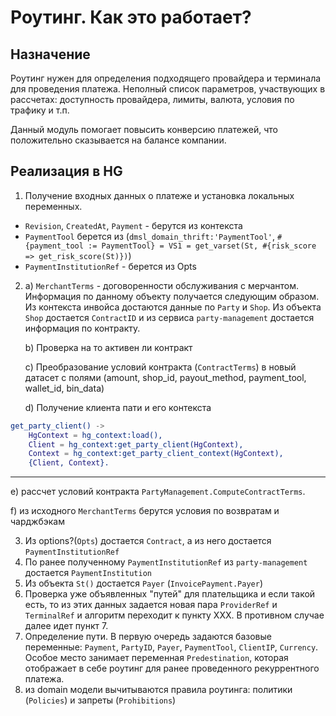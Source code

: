 # Роутинг. Как это работает?

## Назначение

Роутинг нужен для определения подходящего провайдера и терминала для 
проведения платежа. Неполный список параметров, участвующих в рассчетах:
доступность провайдера, лимиты, валюта, условия по трафику и т.п.

Данный модуль помогает повысить конверсию платежей, что положительно сказывается на балансе компании.

## Реализация в HG

1. Получение входных данных о платеже и установка локальных переменных.
- `Revision`, `CreatedAt`, `Payment` - берутся из контекста
- `PaymentTool` берется из (`dmsl_domain_thrift:'PaymentTool'`, `#{payment_tool := PaymentTool} = VS1 = get_varset(St, #{risk_score => get_risk_score(St)})`)
- `PaymentInstitutionRef` - берется из Opts

2. a) `MerchantTerms` - договоренности обслуживания с мерчантом. Информация по данному 
объекту получается следующим образом. Из контекста инвойса достаются данные по 
`Party` и `Shop`. Из объекта `Shop` достается `ContractID` и из сервиса
`party-management` достается информация по контракту. 
   
   b) Проверка на то активен ли контракт
   
   c) Преобразование условий контракта (`ContractTerms`) в новый датасет c полями
   (amount, shop_id, payout_method, payment_tool, wallet_id, bin_data)
   
   d) Получение клиента пати и его контекста
```erlang
get_party_client() ->
    HgContext = hg_context:load(),
    Client = hg_context:get_party_client(HgContext),
    Context = hg_context:get_party_client_context(HgContext),
    {Client, Context}.
```
---

   e) рассчет условий контракта `PartyManagement.ComputeContractTerms`. 
   
   f) из исходного `MerchantTerms` берутся условия по возвратам и чарджбэкам 
   
3. Из options?(`Opts`) достается `Contract`, а из него достается `PaymentInstitutionRef` 
4. По ранее полученному `PaymentInstitutionRef` из `party-management` достается
   `PaymentInstitution`
5. Из объекта `St()` достается `Payer` (`InvoicePayment.Payer`)
6. Проверка уже объявленных "путей" для плательщика и если такой есть, то из этих
   данных задается новая пара `ProviderRef` и `TerminalRef` и алгоритм переходит 
   к пункту ХХХ. В противном случае далее идет пункт 7.
7. Определение пути. В первую очередь задаются базовые переменные: 
   `Payment`, `PartyID`, `Payer`, `PaymentTool`, `ClientIP`, `Currency`. 
   Особое место занимает переменная `Predestination`, которая отображает 
   в себе роутинг для ранее проведенного рекуррентного платежа.
8. из domain модели вычитываются правила роутинга: политики (`Policies`) 
   и запреты (`Prohibitions`)